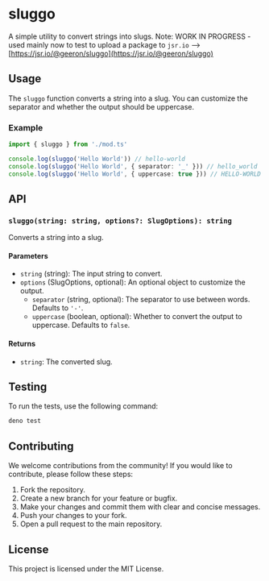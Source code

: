 # sluggo

A simple utility to convert strings into slugs. Note: WORK IN PROGRESS - used mainly now to test to upload a package to `jsr.io` --> [https://jsr.io/@geeron/sluggo](https://jsr.io/@geeron/sluggo)

## Usage

The `sluggo` function converts a string into a slug. You can customize the separator and whether the output should be uppercase.

### Example

```ts
import { sluggo } from './mod.ts'

console.log(sluggo('Hello World')) // hello-world
console.log(sluggo('Hello World', { separator: '_' })) // hello_world
console.log(sluggo('Hello World', { uppercase: true })) // HELLO-WORLD
```

## API

### `sluggo(string: string, options?: SlugOptions): string`

Converts a string into a slug.

#### Parameters

- `string` (string): The input string to convert.
- `options` (SlugOptions, optional): An optional object to customize the output.
  - `separator` (string, optional): The separator to use between words. Defaults to `'-'`.
  - `uppercase` (boolean, optional): Whether to convert the output to uppercase. Defaults to `false`.

#### Returns

- `string`: The converted slug.

## Testing

To run the tests, use the following command:

```sh
deno test
```

## Contributing

We welcome contributions from the community! If you would like to contribute, please follow these steps:

1. Fork the repository.
2. Create a new branch for your feature or bugfix.
3. Make your changes and commit them with clear and concise messages.
4. Push your changes to your fork.
5. Open a pull request to the main repository.

## License

This project is licensed under the MIT License.
